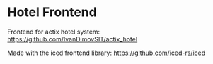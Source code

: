 # Hotel Frontend

Frontend for actix hotel system: https://github.com/IvanDimovSIT/actix_hotel

Made with the iced frontend library: https://github.com/iced-rs/iced
